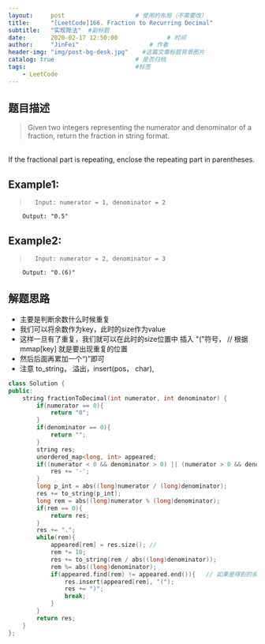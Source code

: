 ```yaml
---
layout:     post                    # 使用的布局（不需要改） 
title:      "[LeetCode]166. Fraction to Recurring Decimal"               # 标题  
subtitle:   "实现除法"  #副标题 
date:       2020-02-17 12:50:00              # 时间 
author:     "JinFei"                    # 作者 
header-img: "img/post-bg-desk.jpg"    #这篇文章标题背景图片 
catalog: true                       # 是否归档 
tags:                               #标签     
    - LeetCode 
---
```


## 题目描述
> Given two integers representing the numerator and denominator of a fraction, return the fraction in string format.
<br>
If the fractional part is repeating, enclose the repeating part in parentheses.

## Example1:
 
>       Input: numerator = 1, denominator = 2
        Output: "0.5"

## Example2:
 
>       Input: numerator = 2, denominator = 3
        Output: "0.(6)"

## 解题思路
- 主要是判断余数什么时候重复
- 我们可以将余数作为key，此时的size作为value
- 这样一旦有了重复，我们就可以在此时的size位置中 插入 "("符号，  // 根据 mmap[key] 就是要出现重复的位置
- 然后后面再累加一个“)”即可
- 注意 to_string， 溢出，insert(pos， char), 

```C++
class Solution {
public:
    string fractionToDecimal(int numerator, int denominator) {
        if(numerator == 0){
            return "0";
        }
        if(denominator == 0){
            return "";
        }
        string res;
        unordered_map<long, int> appeared;
        if((numerator < 0 && denominator > 0) || (numerator > 0 && denominator < 0)){
            res += '-';
        }
        long p_int = abs((long)numerator / (long)denominator);
        res += to_string(p_int);
        long rem = abs((long)numerator % (long)denominator);
        if(rem == 0){
            return res;
        }
        res += ".";
        while(rem){
            appeared[rem] = res.size(); // 
            rem *= 10;
            res += to_string(rem / abs((long)denominator));
            rem %= abs((long)denominator);
            if(appeared.find(rem) != appeared.end()){   // 如果是得到的余数能够在map里找到，证明已经开始循环了
                res.insert(appeared[rem], "(");
                res += ")";
                break;
            }
        }
        return res;
    }
};
```
